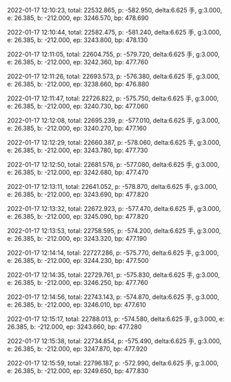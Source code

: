 2022-01-17 12:10:23, total: 22532.865, p: -582.950, delta:6.625 手, g:3.000, e: 26.385, b: -212.000, ep: 3246.570, bp: 478.690

2022-01-17 12:10:44, total: 22582.475, p: -581.240, delta:6.625 手, g:3.000, e: 26.385, b: -212.000, ep: 3243.800, bp: 478.130

2022-01-17 12:11:05, total: 22604.755, p: -579.720, delta:6.625 手, g:3.000, e: 26.385, b: -212.000, ep: 3242.360, bp: 477.760

2022-01-17 12:11:26, total: 22693.573, p: -576.380, delta:6.625 手, g:3.000, e: 26.385, b: -212.000, ep: 3238.660, bp: 476.880

2022-01-17 12:11:47, total: 22726.822, p: -575.750, delta:6.625 手, g:3.000, e: 26.385, b: -212.000, ep: 3240.730, bp: 477.060

2022-01-17 12:12:08, total: 22695.239, p: -577.010, delta:6.625 手, g:3.000, e: 26.385, b: -212.000, ep: 3240.270, bp: 477.160

2022-01-17 12:12:29, total: 22660.387, p: -578.060, delta:6.625 手, g:3.000, e: 26.385, b: -212.000, ep: 3243.780, bp: 477.730

2022-01-17 12:12:50, total: 22681.576, p: -577.080, delta:6.625 手, g:3.000, e: 26.385, b: -212.000, ep: 3242.680, bp: 477.470

2022-01-17 12:13:11, total: 22641.052, p: -578.870, delta:6.625 手, g:3.000, e: 26.385, b: -212.000, ep: 3243.690, bp: 477.820

2022-01-17 12:13:32, total: 22672.923, p: -577.470, delta:6.625 手, g:3.000, e: 26.385, b: -212.000, ep: 3245.090, bp: 477.820

2022-01-17 12:13:53, total: 22758.595, p: -574.200, delta:6.625 手, g:3.000, e: 26.385, b: -212.000, ep: 3243.320, bp: 477.190

2022-01-17 12:14:14, total: 22727.286, p: -575.770, delta:6.625 手, g:3.000, e: 26.385, b: -212.000, ep: 3244.230, bp: 477.500

2022-01-17 12:14:35, total: 22729.761, p: -575.830, delta:6.625 手, g:3.000, e: 26.385, b: -212.000, ep: 3246.250, bp: 477.760

2022-01-17 12:14:56, total: 22743.143, p: -574.870, delta:6.625 手, g:3.000, e: 26.385, b: -212.000, ep: 3246.010, bp: 477.610

2022-01-17 12:15:17, total: 22788.013, p: -574.580, delta:6.625 手, g:3.000, e: 26.385, b: -212.000, ep: 3243.660, bp: 477.280

2022-01-17 12:15:38, total: 22734.854, p: -575.490, delta:6.625 手, g:3.000, e: 26.385, b: -212.000, ep: 3247.870, bp: 477.920

2022-01-17 12:15:59, total: 22796.187, p: -572.990, delta:6.625 手, g:3.000, e: 26.385, b: -212.000, ep: 3249.650, bp: 477.830
